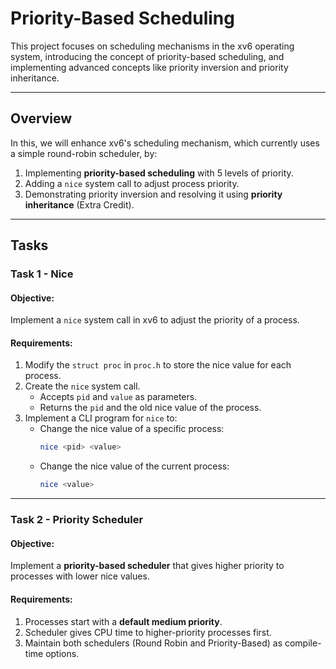 
# Priority-Based Scheduling  

This project focuses on scheduling mechanisms in the xv6 operating system, introducing the concept of priority-based scheduling, and implementing advanced concepts like priority inversion and priority inheritance.  

---

## Overview  
In this, we will enhance xv6's scheduling mechanism, which currently uses a simple round-robin scheduler, by:  
1. Implementing **priority-based scheduling** with 5 levels of priority.  
2. Adding a `nice` system call to adjust process priority.  
3. Demonstrating priority inversion and resolving it using **priority inheritance** (Extra Credit).  

---

## Tasks  

### **Task 1 - Nice**  
#### Objective:  
Implement a `nice` system call in xv6 to adjust the priority of a process.  

#### Requirements:  
1. Modify the `struct proc` in `proc.h` to store the nice value for each process.  
2. Create the `nice` system call.  
   - Accepts `pid` and `value` as parameters.  
   - Returns the `pid` and the old nice value of the process.  
3. Implement a CLI program for `nice` to:  
   - Change the nice value of a specific process:  
     ```bash
     nice <pid> <value>
     ```  
   - Change the nice value of the current process:  
     ```bash
     nice <value>
     ```

---

### **Task 2 - Priority Scheduler**  
#### Objective:  
Implement a **priority-based scheduler** that gives higher priority to processes with lower nice values.  

#### Requirements:  
1. Processes start with a **default medium priority**.  
2. Scheduler gives CPU time to higher-priority processes first.  
3. Maintain both schedulers (Round Robin and Priority-Based) as compile-time options.  
